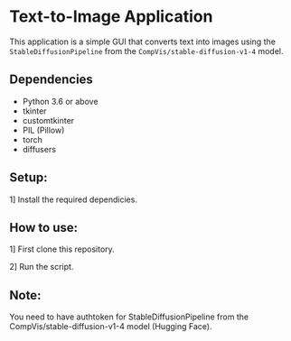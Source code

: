 # Text-to-Image Application

This application is a simple GUI that converts text into images using the `StableDiffusionPipeline` from the `CompVis/stable-diffusion-v1-4` model.

## Dependencies

- Python 3.6 or above
- tkinter
- customtkinter
- PIL (Pillow)
- torch
- diffusers

## Setup:

1] Install the required dependicies.

## How to use:

1] First clone this repository.

2] Run the script.

## Note:
You need to have authtoken for StableDiffusionPipeline from the CompVis/stable-diffusion-v1-4 model (Hugging Face).

